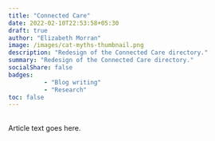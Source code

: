 ```yaml
---
title: "Connected Care"
date: 2022-02-10T22:53:58+05:30
draft: true
author: "Elizabeth Morran"
image: /images/cat-myths-thumbnail.png
description: "Redesign of the Connected Care directory."
summary: "Redesign of the Connected Care directory."                
socialShare: false
badges:
          - "Blog writing"
          - "Research"    
toc: false
---
```

&nbsp;  
Article text goes here. 